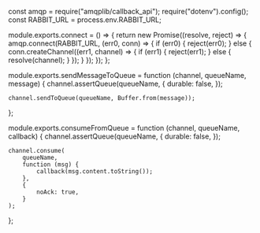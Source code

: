 const amqp = require("amqplib/callback_api");
require("dotenv").config();
const RABBIT_URL = process.env.RABBIT_URL;

module.exports.connect = () => {
	return new Promise((resolve, reject) => {
		amqp.connect(RABBIT_URL, (err0, conn) => {
			if (err0) {
				reject(err0);
			} else {
				conn.createChannel((err1, channel) => {
					if (err1) {
						reject(err1);
					} else {
						resolve(channel);
					}
				});
			}
		});
	});
};

module.exports.sendMessageToQueue = function (channel, queueName, message) {
	channel.assertQueue(queueName, {
		durable: false,
	});

	channel.sendToQueue(queueName, Buffer.from(message));
};

module.exports.consumeFromQueue = function (channel, queueName, callback) {
	channel.assertQueue(queueName, {
		durable: false,
	});

	channel.consume(
		queueName,
		function (msg) {
			callback(msg.content.toString());
		},
		{
			noAck: true,
		}
	);
};
